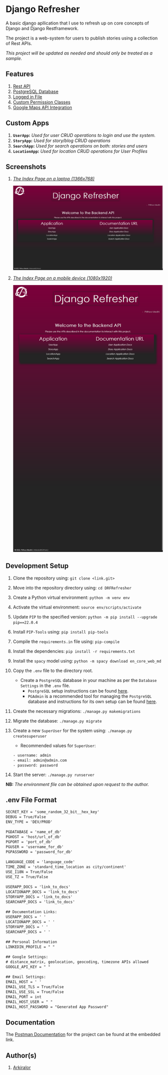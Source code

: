 # Django Refresher

A basic django apllication that I use to refresh up on core concepts of Django and Django Restframework.

The project is a web-system for users to publish stories using a collection of Rest APIs.

_This project will be updated as needed and should only be treated as a sample._

## Features

1. [Rest API](https://restfulapi.net/)
2. [PostgreSQL Database](https://www.postgresql.org/)
3. [Logged in File](https://docs.djangoproject.com/en/4.0/topics/logging/)
4. [Custom Permission Classes](https://www.django-rest-framework.org/api-guide/permissions/)
5. [Google Maps API Integration](https://developers.google.com/maps/)

## Custom Apps

1. __`UserApp`:__ _Used for user CRUD operations to login and use the system._
2. __`StoryApp`:__ _Used for story/blog CRUD operations_
3. __`SearchApp`:__ _Used for search operations on both: stories and users_
4. __`LocationApp`:__ _Used for location CRUD operations for User Profiles_

## Screenshots

1. [_The Index Page on a laptop (1366x768)_](/static/assets/screenshots_for_readme/index_page_laptop.png)

    ![Index Page on Mobile](static/assets/screenshots_for_readme/index_page_laptop.png)

2. [_The Index Page on a mobile device (1080x1920)_](/static/assets/screenshots_for_readme/index_page_mobile.png)

    ![Index Page on Mobile](static/assets/screenshots_for_readme/index_page_mobile.png)

## Development Setup

1. Clone the repository using:  `git clone <link.git>`
2. Move into the repository directory using:    `cd DRFRefresher`
3. Create a Python virtual environment: `python -m venv env`
4. Activate the virtual environment:    `source env/scripts/activate`
5. Update `PIP` to the specified version:   `python -m pip install --upgrade pip==22.0.4`
6. Install `PIP-Tools` using:   `pip install pip-tools`
7. Compile the `requirements.in` file using:    `pip-compile`
8. Install the dependencies:    `pip install -r requirements.txt`
9. Install the `spacy` model using: `python -m spacy download en_core_web_md`
10. Copy the `.env` file to the directory root.

    - Create a `PostgreSQL` database in your machine as per the `Database Settings` in the `.env` file.
        - `PostgreSQL` setup instructions can be found [here](https://www.tutorialspoint.com/postgresql/postgresql_environment.htm).
        - `PGAdmin` is a recommended tool for managing the `PostgreSQL` database and instructions for its own setup can be found [here](https://www.pgadmin.org/download/).

11. Create the necessary migrations:    `./manage.py makemigrations`
12. Migrate the database:   `./manage.py migrate`
13. Create a new `SuperUser` for the system using:  `./manage.py createsuperuser`

    - Recommended values for `SuperUser`:

    ```shell
    - username: admin
    - email: admin@admin.com
    - password: password
    ```

14. Start the server:   `./manage.py runserver`

__NB:__ _The environment file can be obtained upon request to the author._

## .env File Format

```env
SECRET_KEY = 'some_random_32_bit__hex_key'
DEBUG = True/False
ENV_TYPE = 'DEV/PROD'

PGDATABASE = 'name_of_db'
PGHOST = 'host/url_of_db'
PGPORT = 'port_of_db'
PGUSER = 'username_for_db'
PGPASSWORD = 'password_for_db'

LANGUAGE_CODE = 'language_code'
TIME_ZONE = 'standard_time_location as city/continent'
USE_I18N = True/False
USE_TZ = True/False

USERAPP_DOCS = 'link_to_docs'
LOCATIONAPP_DOCS = 'link_to_docs'
STORYAPP_DOCS = 'link_to_docs'
SEARCHAPP_DOCS = 'link_to_docs'

## Documentation Links:
USERAPP_DOCS = ' '
LOCATIONAPP_DOCS = ' '
STORYAPP_DOCS = ' '
SEARCHAPP_DOCS = ' '

## Personal Information
LINKEDIN_PROFILE = " "

## Google Settings:
# distance_matrix, geolocation, geocoding, timezone APIs allowed
GOOGLE_API_KEY = " " 

## Email Settings:
EMAIL_HOST = ' '
EMAIL_USE_TLS = True/False
EMAIL_USE_SSL = True/False
EMAIL_PORT = int
EMAIL_HOST_USER = " "
EMAIL_HOST_PASSWORD = "Generated App Password"
```

## Documentation

The [Postman Documentation](https://documenter.getpostman.com/view/17779018/Uz5JHayD) for the project can be found at the embedded link.

## Author(s)

1. [Arkiralor](https://www.github.com/Arkiralor)
